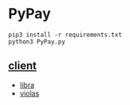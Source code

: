 # PyPay

```
pip3 install -r requirements.txt
python3 PyPay.py
```

## [client](https://github.com/palliums-developers/libra-client.git)
- [libra](https://github.com/palliums-developers/libra-client/tree/v0.29/libra_client)
- [violas](https://github.com/palliums-developers/libra-client/tree/v0.29/violas_client)
